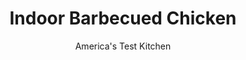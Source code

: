 ---
layout: ../../layouts/MarkdownPostLayout.astro
title: Indoor Barbecued Chicken
author: America's Test Kitchen
pubDate: 2023-03-15
description: "We discovered how to get outdoor grill flavor without leaving the kitchen."
image_url: https://res.cloudinary.com/hksqkdlah/image/upload/ar_1:1,c_fill,dpr_2.0,f_auto,fl_lossy.progressive.strip_profile,g_faces:auto,q_auto:low,w_344/37276_sfs-indoor-barbecued-chicken-v2-4
tags: ["Main Courses","Chicken","Grilling & Barbecue"]
calories: 3641
protein: 64
carbohydrates: 29
fats: 
fiber: 1
ingredients: ["2 1/2 teaspoons, chili powder","1 1/2 teaspoons, packed brown sugar","1 teaspoon, garlic powder","1 teaspoon, salt","1 teaspoon, pepper","1/2 teaspoon, ground cumin","3 pounds, bone-in chicken pieces (either split breasts or thighs), trimmed","2 tablespoons, vegetable oil","1/2 cup, finely chopped onion","1/4 cup, water","2/3 cup, ketchup","3 tablespoons, molasses","1 tablespoon, Worcestershire sauce","1 tablespoon, Dijon mustard","2 teaspoons, cider vinegar","1/2 teaspoon, liquid smoke"]
serves: 4
time: "1¼ hours"
instructions: ["Adjust oven rack to middle position and heat oven to 350 degrees. Combine chili powder, sugar, garlic powder, salt, pepper, and cumin in bowl. Sprinkle chicken all over with spice mixture.","Heat oil in ovensafe 12-inch skillet over medium heat until shimmering. Add chicken, skin side down, and cook until browned, about 5 minutes. Flip chicken and continue to cook until browned on second side, about 3 minutes longer. Transfer to plate.","Pour off all but 1 tablespoon fat from skillet and return to medium heat. Add onion and 2 tablespoons water and cook until onion is softened, 3 to 5 minutes, scraping up any browned bits. Stir in ketchup, molasses, Worcestershire, mustard, vinegar, liquid smoke, and remaining 2 tablespoons water and bring to simmer.","Return chicken to skillet and turn to coat with sauce. Flip chicken skin side up. Transfer skillet to oven and cook until breasts register 155 degrees or thighs register 170 degrees, 30 to 40 minutes for breasts or 20 to 25 minutes for thighs.","Remove skillet from oven and heat broiler. Broil until chicken is charred in spots and breasts register 160 degrees or thighs register 175 degrees, 2 to 5 minutes. Transfer chicken to platter and let rest for 5 minutes. Whisk sauce in skillet to recombine. Serve, passing sauce separately."]
nutrition: ["1116 mg Potassium","538 mg Phosphorus","101 mg Calcium","4 mg Iron","121 mg Magnesium","1056 mg Sodium","4 mg Zinc","58 g Fat","24 mg Niacin (B3)","26 g Monounsaturated","12 g Polyunsaturated","9 mg Vitamin C","255 mg Cholesterol","15 g Saturated","1 g Fiber","29 µg Folate (food)","23 g Sugars","9 µg Vitamin K","297 g Water","29 g Carbs","29 µg Folate equivalent (total)","64 g Protein","3 mg Vitamin E","1 µg Vitamin B12","1 mg Vitamin B6","175 µg Vitamin A","910 kcal Energy","13 g Sugars, added","3641 calories"]
notes: "We call for using either all white meat or all dark meat chicken in this recipe because they cook at different rates. This roughly comes out to either 4 breasts or 8 thighs, but use overall weight as your guide. If you choose to use a combination of both, you may have to remove some pieces from the oven before all the pieces are done to avoid overcooking. If you don’t feel like making your own barbecue sauce, you can substitute 1 cup of your favorite store-bought barbecue sauce in step 3. Just pour off all remaining fat from the skillet and omit the onions."
---